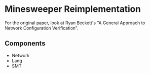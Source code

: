 Minesweeper Reimplementation
============================
For the original paper, look at Ryan Beckett's "A General Approach to Network Configuration Verification".

Components
---------
- Network
- Lang
- SMT